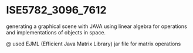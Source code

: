 # ISE5782_3096_7612
generating a graphical scene with JAVA
using linear algebra for operations and implementations of objects in space.

@ used EJML (Efficient Java Matrix Library) jar file for matrix operations
